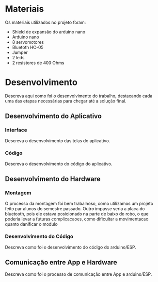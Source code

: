 
# Materiais

Os materiais utilizados no projeto foram:
- Shield de expansão do arduino nano
- Arduino nano
- 8 servomotores
- Bluetoth HC-05
- Jumper
- 2 leds
- 2 resistores de 400 Ohms
  
# Desenvolvimento

Descreva aqui como foi o desenvolvimento do trabalho, destacando cada uma das etapas necessárias para chegar até a solução final.

## Desenvolvimento do Aplicativo

### Interface

Descreva o desenvolvimento das telas do aplicativo.

### Código

Descreva o desenvolvimento do código do aplicativo.

## Desenvolvimento do Hardware

### Montagem

O processo da montagem foi bem trabalhoso, como utilizamos um projeto feito par alunos do semestre passado. Outro impasse seria a placa do bluetooth, pois ele estava posicionado na parte de baixo do robo, o que poderia levar a futuras complicacaoes, como dificultar a movimentacao quanto danificar o modulo

### Desenvolvimento do Código

Descreva como foi o desenvolvimento do código do arduino/ESP.

## Comunicação entre App e Hardware

Descreva como foi o processo de comunicação entre App e arduino/ESP.
